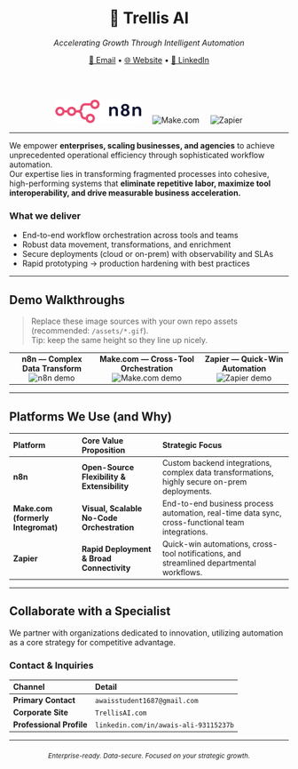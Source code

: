 <!-- ====== HERO ====== -->
<div align="center">

<h1>🌿 Trellis AI</h1>

<p><em>Accelerating Growth Through Intelligent Automation</em></p>

<!-- Quick badges / links (optional) -->
<a href="mailto:awaisstudent1687@gmail.com">📧 Email</a> •
<a href="https://TrellisAI.com" target="_blank">🌐 Website</a> •
<a href="https://linkedin.com/in/awais-ali-93115237b" target="_blank">💼 LinkedIn</a>

<br/><br/>

<!-- Core logos, uniform height to avoid distortion -->
<img src="https://raw.githubusercontent.com/n8n-io/n8n/master/assets/n8n-logo.png" alt="n8n" height="42" />
&nbsp;&nbsp;&nbsp;
<img src="https://www.make.com/assets/images/logos/make-logo-horizontal-color.png" alt="Make.com" height="42" />
&nbsp;&nbsp;&nbsp;
<img src="https://cdn.zapier.com/zapier/images/logos/zapier-logo.png" alt="Zapier" height="42" />

</div>

---

We empower **enterprises, scaling businesses, and agencies** to achieve unprecedented operational efficiency through sophisticated workflow automation.  
Our expertise lies in transforming fragmented processes into cohesive, high-performing systems that **eliminate repetitive labor, maximize tool interoperability, and drive measurable business acceleration.**

### What we deliver
- End-to-end workflow orchestration across tools and teams  
- Robust data movement, transformations, and enrichment  
- Secure deployments (cloud or on-prem) with observability and SLAs  
- Rapid prototyping → production hardening with best practices

---

## Demo Walkthroughs

> Replace these image sources with your own repo assets (recommended: `/assets/*.gif`).  
> Tip: keep the same height so they line up nicely.

<table>
  <tr>
    <td align="center">
      <strong>n8n — Complex Data Transform</strong><br/>
      <img src="/assets/n8n-demo.gif" alt="n8n demo" height="220"/>
    </td>
    <td align="center">
      <strong>Make.com — Cross-Tool Orchestration</strong><br/>
      <img src="/assets/make-demo.gif" alt="Make.com demo" height="220"/>
    </td>
    <td align="center">
      <strong>Zapier — Quick-Win Automation</strong><br/>
      <img src="/assets/zapier-demo.gif" alt="Zapier demo" height="220"/>
    </td>
  </tr>
</table>

---

## Platforms We Use (and Why)

| Platform | Core Value Proposition | Strategic Focus |
| :-- | :-- | :-- |
| **n8n** | **Open-Source Flexibility & Extensibility** | Custom backend integrations, complex data transformations, highly secure on-prem deployments. |
| **Make.com (formerly Integromat)** | **Visual, Scalable No-Code Orchestration** | End-to-end business process automation, real-time data sync, cross-functional team integrations. |
| **Zapier** | **Rapid Deployment & Broad Connectivity** | Quick-win automations, cross-tool notifications, and streamlined departmental workflows. |

---

## Collaborate with a Specialist

We partner with organizations dedicated to innovation, utilizing automation as a core strategy for competitive advantage.

### Contact & Inquiries

| Channel | Detail |
| :-- | :-- |
| **Primary Contact** | `awaisstudent1687@gmail.com` |
| **Corporate Site** | `TrellisAI.com` |
| **Professional Profile** | `linkedin.com/in/awais-ali-93115237b` |

---

<div align="center">
  <sub><em>Enterprise-ready. Data-secure. Focused on your strategic growth.</em></sub>
</div>
